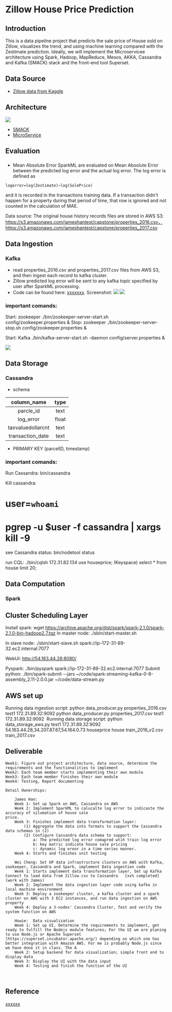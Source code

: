 Zillow House Price Prediction
================

Introduction
------------

This is a data pipeline project that predicts the sale price of House sold on Zillow, visualizes the trend, and using machine learning compared with the Zestimate prediction. Ideally, we will implement the Microservicee architecture using Spark, Hadoop, MapReduce, Mesos, AKKA, Cassandra and Kafka (SMACK) stack and the front-end tool Superset.

Data Source
-----------

-   [Zillow data from Kaggle](https://www.kaggle.com/c/zillow-prize-1#description)


Architecture
------------
![](images/architecture.png)
-   [SMACK](http://bigdata-madesimple.com/smackspark-mesos-akka-kafka/)
-   [MicroService](https://www.linkedin.com/pulse/how-go-from-lamp-microservices-eric-macdougall/)

Evaluation
--------------

###

-   Mean Absolute Error
SparkML are evaluated on Mean Absolute Error between the predicted log error and the actual log error. The log error is defined as

`logerror=log(Zestimate)−log(SalePrice)`

and it is recorded in the transactions training data. If a transaction didn't happen for a property during that period of time, that row is ignored and not counted in the calculation of MAE.

Data source:
The original house history records files are stored in AWS S3:
https://s3.amazonaws.com/jameshantest/capstone/properties_2016.csv， 
https://s3.amazonaws.com/jameshantest/capstone/properties_2017.csv 

Data Ingestion
--------------
### Kafka

-   read properties_2016.csv and properties_2017.csv files from AWS S3, and then ingest each record to kafka cluster.
-   Zillow predicted log error will be sent to any kafka topic specified by user after SparkML processing.
-   Code can be found here: [xxxxxxx](fetch-bitcoin-price.py). Screenshot: ![](images/xxxxx.png) ![](images/xxxxx.png)

### important comands:
Start: zookeeper
./bin/zookeeper-server-start.sh config/zookeeper.properties &
Stop: zookeeper
./bin/zookeeper-server-stop.sh config/zookeeper.properties & 

Start: Kafka
./bin/kafka-server-start.sh -daemon config/server.properties &

![](images/xxxxxx.png)

Data Storage
------------

### Cassandra

-   schema

| column\_name |    type   |
|:------------:|:---------:|
|   parcle_id  |    text   |
|   log_error  |    float  |
|taxvaluedollarcnt|  text  |
|transaction_date|   text  |

-   PRIMARY KEY (parcelID, timestamp)
### important comands:
Run Cassandra:
bin/cassandra

Kill cassandra:
# user=`whoami`
# pgrep -u $user -f cassandra | xargs kill -9

see Cassandra status:
bin/nodetool status

run CQL:
./bin/cqlsh 172.31.82.134
use houseprice;  (Keyspace)
select * from house limit 20;

Data Computation
----------------

### Spark

Cluster Scheduling Layer
------------------------
Install spark:
wget https://archive.apache.org/dist/spark/spark-2.1.0/spark-2.1.0-bin-hadoop2.7.tgz
In master node:
./sbin/start-master.sh

In slave node:
./sbin/start-slave.sh spark://ip-172-31-89-32.ec2.internal:7077

WebUI:
http://54.163.44.28:8080/

Pyspark:
./bin/pyspark spark://ip-172-31-89-32.ec2.internal:7077
​
Submit python:
./bin/spark-submit --jars ~/code/spark-streaming-kafka-0-8-assembly_2.11-2.0.0.jar ~/code/data-stream.py

AWS set up 
---------------
Running data ingestion script:
python data_producer.py properties_2016.csv test1 172.31.89.32:9092
python data_producer.py properties_2017.csv test1 172.31.89.32:9092
​
Running data storage script:
python data_storage_aws.py test1 172.31.89.32:9092 54.163.44.28,34.207.87.67,54.164.0.73 houseprice house train_2016_v2.csv train_2017.csv

Deliverable
---------------

	Week1: Figure out project architecture, data source, determine the requirements and the functionalities to implement
	Week2: Each team member starts implementing their own module
	Week3: Each team member finishes their own module
	Week4: Testing, Report documenting		
	
	Detail Ownerships:
	
		James Han: 
		Week 1: Set up Spark on AWS, Cassandra on AWS
		Week 2: Implement SparkML to calucalte log error to indicaste the accuracy of silumation of house sale                               price.
		Week 3: Finishes implement data transformation layer: 
			(1) Aggregate the data into formats to support the Cassandra data schemas in (2)
			(2) Configure Cassandra data schema to support:
				a: The predicted log error comapred wtih train log error
				b: key matric indicate house sale pricing
				c: dynamic log eroor in a time series manner.		
		Week 4: Starts and finishes unit testing
		
		Wei Cheng: Set UP data infrastructure clusters on AWS with Kafka, zookeeper, Cassandra and Spark, implement Data ingestion code
		Week 1: Starts implement data transformation layer, Set up Kafka Connect to load data from Zillow csv to Cassandra   [xx% completed] (work with James)
		Week 2: Implement the data ingestion layer code using kafka in local machine environment
		Week 3: Deploy a zookeeper cluster, a kafka cluster and a spark cluster on AWS with 3 EC2 instances, and run data ingestion on AWS property
		Week 4: Deploy a 3-nodes' Cassandra Cluster, Test and verify the system function on AWS
		
		Howie:  Data visualization
		Week 1: Set up UI, Determine the requirements to implement, get ready to fulfill the Nodejs module features; For the UI we are planing to use Node.js or Apache Superset (https://superset.incubator.apache.org/) depending on which one has better integration with Amazon AWS. For me is probably Node.js since we have done it in class. The A
		Week 2: Setup backend for data visualization; simple front end to display data
		Week 3: Display the UI with the data input 
		Week 4: Testing and finish the function of the UI



​	


Reference
---------

[xxxxxx](http://xxxxxxx)
